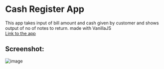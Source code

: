 # Cash Register App
This app takes input of bill amount and cash given by customer and shows output of no of notes to return. made with VanillaJS <br>
[Link to the app](https://cashregisterweb.netlify.app/ "cash register webapp")

## Screenshot:
![image](https://user-images.githubusercontent.com/62604823/219690083-1041b0bf-c033-42d2-9c75-4ab129b3129d.png)

